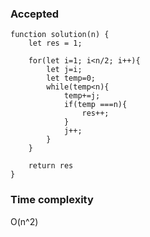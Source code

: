 ### Accepted
```
function solution(n) {
    let res = 1;
    
    for(let i=1; i<n/2; i++){
        let j=i;
        let temp=0;
        while(temp<n){
            temp+=j;
            if(temp ===n){
                res++;
            } 
            j++;
        }
    }
    
    return res
}
```


### Time complexity
O(n^2)